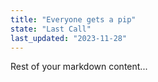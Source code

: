 ```yaml
---
title: "Everyone gets a pip"
state: "Last Call"
last_updated: "2023-11-28"
---
```


Rest of your markdown content...
